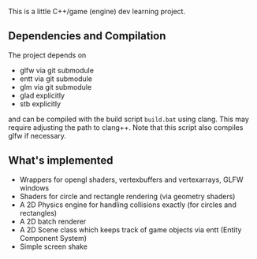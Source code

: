 This is a little C++/game (engine) dev learning project. 

## Dependencies and Compilation

The project depends on

- glfw via git submodule
- entt via git submodule
- glm via git submodule
- glad explicitly
- stb explicitly

and can be compiled with the build script `build.bat` using clang. This may require adjusting the path to clang++. Note that this script also compiles glfw if necessary.

## What's implemented

- Wrappers for opengl shaders, vertexbuffers and vertexarrays, GLFW windows
- Shaders for circle and rectangle rendering (via geometry shaders)
- A 2D Physics engine for handling collisions exactly (for circles and rectangles)
- A 2D batch renderer
- A 2D Scene class which keeps track of game objects via entt (Entity Component System)
- Simple screen shake

